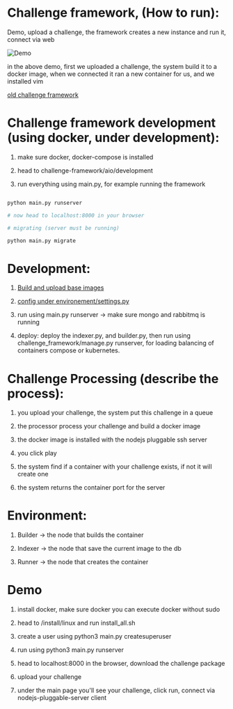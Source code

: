 # Challenge framework, (How to run):

Demo, upload a challenge, the framework creates a new instance and run it, connect via web 

![Demo](https://github.com/jonatanSh/challenge-framework/blob/master/github_assets/demo-run.gif)

in the above demo, first we uploaded a challenge, the system build it to a docker image, 
when we connected it ran a new container for us, and we installed vim

[old challenge framework](https://github.com/jonatanSh/challenge-framework/tree/old_framework)

# Challenge framework development (using docker, under development):

1. make sure docker, docker-compose is installed

2. head to challenge-framework/aio/development

3. run everything using main.py, for example running the framework

```python

python main.py runserver

# now head to localhost:8000 in your browser

# migrating (server must be running)

python main.py migrate

```

# Development:

1. [Build and upload base images](https://github.com/jonatanSh/challenge-framework/blob/master/environment/builder/base_images/README.md)

2. [config under environement/settings.py](https://github.com/jonatanSh/challenge-framework/blob/master/environment/settings.py)

3. run using main.py runserver -> make sure mongo and rabbitmq is running

4. deploy: deploy the indexer.py, and builder.py, then run using challenge_framework/manage.py runserver,
for loading balancing of containers compose or kubernetes.

# Challenge Processing (describe the process):

1. you upload your challenge, the system put this challenge in a queue

2. the processor process your challenge and build a docker image

3. the docker image is installed with the nodejs pluggable ssh server

4. you click play

5. the system find if a container with your challenge exists,
if not it will create one

6. the system returns the container port for the server

# Environment:

1. Builder -> the node that builds the container

2. Indexer -> the node that save the current image to the db

3. Runner -> the node that creates the container

# Demo

1. install docker, make sure docker you can execute docker without sudo

2. head to /install/linux and run install_all.sh

3. create a user using python3 main.py createsuperuser  

4. run using python3 main.py runserver

5. head to localhost:8000 in the browser, download the challenge package

6. upload your challenge

7. under the main page you'll see your challenge, click run, connect via nodejs-pluggable-server client
